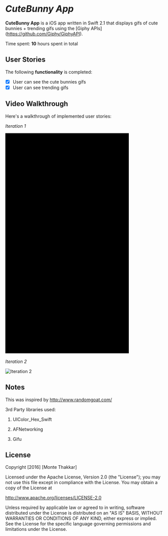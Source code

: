 # *CuteBunny App*

**CuteBunny App** is a iOS app written in Swift 2.1 that displays gifs of cute bunnies + trending gifs using the [Giphy APIs] (https://github.com/Giphy/GiphyAPI). 

Time spent: **10** hours spent in total

## User Stories

The following **functionality** is completed:

- [x] User can see the cute bunnies gifs
- [x] User can see trending gifs

## Video Walkthrough 

Here's a walkthrough of implemented user stories: 

*Iteration 1*

![Iteration 1](cutebunny-demo.gif)


*Iteration 2*

![Iteration 2](CuteBunny-final.gif)

## Notes

This was inspired by http://www.randomgoat.com/

3rd Party libraries used:

1. UIColor_Hex_Swift

2. AFNetworking

3. Gifu

## License

Copyright [2016] [Monte Thakkar]

Licensed under the Apache License, Version 2.0 (the "License");
you may not use this file except in compliance with the License.
You may obtain a copy of the License at

http://www.apache.org/licenses/LICENSE-2.0

Unless required by applicable law or agreed to in writing, software
distributed under the License is distributed on an "AS IS" BASIS,
WITHOUT WARRANTIES OR CONDITIONS OF ANY KIND, either express or implied.
See the License for the specific language governing permissions and
limitations under the License.

